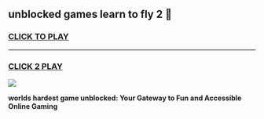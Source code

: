 
## unblocked games learn to fly 2 👋
<h3>
<a href="https://premium.freeplayer.one?title=unblocked_games_learn_to_fly_2&ref=13F">CLICK TO PLAY</a></h3>
<hr>

<h3>
<a href="https://premium.freeplayer.one?title=unblocked_games_learn_to_fly_2&ref=13F">CLICK 2 PLAY</a>
  
</h3>

<a href="https://premium.freeplayer.one?title=unblocked_games_learn_to_fly_2&ref=12F/"><img src="https://clearcache.store/games.png"></a>


**worlds hardest game unblocked: Your Gateway to Fun and Accessible Online Gaming**

